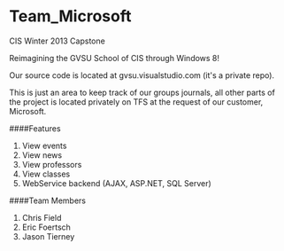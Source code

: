 Team_Microsoft
==============

CIS Winter 2013 Capstone

Reimagining the GVSU School of CIS through Windows 8!

Our source code is located at gvsu.visualstudio.com (it's a private repo).

This is just an area to keep track of our groups journals, all other parts of the project is located privately on TFS at the request of our customer, Microsoft.  

####Features
1. View events
2. View news
3. View professors
4. View classes
5. WebService backend (AJAX, ASP.NET, SQL Server)

####Team Members
1. Chris Field
2. Eric Foertsch
3. Jason Tierney

